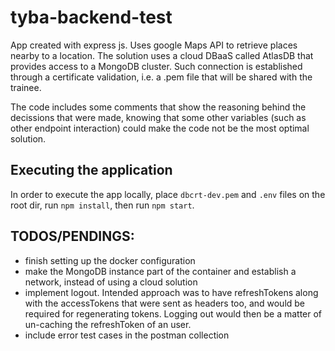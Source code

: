 # tyba-backend-test

App created with express js. Uses google Maps API to retrieve places nearby to a location.
The solution uses a cloud DBaaS called AtlasDB that provides access to a MongoDB cluster. Such connection is established through a certificate validation, i.e. a .pem file that will be shared with the trainee.

The code includes some comments that show the reasoning behind the decissions that were made, knowing that some other variables (such as other endpoint interaction) could make the code not be the most optimal solution.

## Executing the application
In order to execute the app locally, place `dbcrt-dev.pem` and `.env` files on the root dir, run `npm install`, then run `npm start`.

## TODOS/PENDINGS:
- finish setting up the docker configuration
- make the MongoDB instance part of the container and establish a network, instead of using a cloud solution
- implement logout. Intended approach was to have refreshTokens along with the accessTokens that were sent as headers too, and would be required for regenerating tokens. Logging out would then be a matter of un-caching the refreshToken of an user.
- include error test cases in the postman collection
